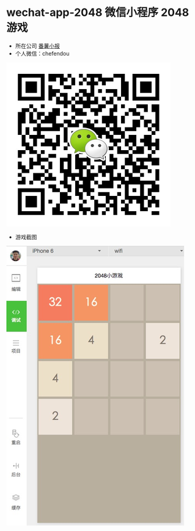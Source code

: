 # wechat-app-2048  微信小程序 2048游戏

* 所在公司  [番薯小报](http://fanshuapp.com)
* 个人微信：chefendou

![weixin](./images/erweima.jpg)

* 游戏截图

![weixin](./images/2048.png)